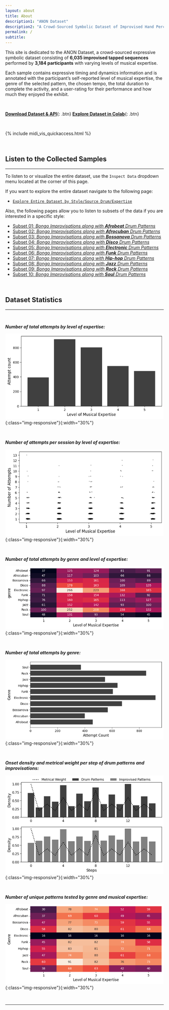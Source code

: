 ```yaml
---
layout: about
title: About
description1: "ANON Dataset"
description2: "A Crowd-Sourced Symbolic Dataset of Improvised Hand Percussion Rhythms Paired with Drum"
permalink: /
subtitle: 
---
```


This site is dedicated to the ANON Dataset, a crowd-sourced expressive symbolic dataset consisting of **6,035 improvised tapped sequences** performed by **3,184 participants** with varying levels of musical expertise. 

Each sample contains expressive timing and dynamics information and is annotated with the participant’s self-reported level of musical expertise, 
the genre of the selected pattern, the chosen tempo, the total duration to complete the activity, and a user-rating for their performance and how much they enjoyed the exhibit. 

<br> <!-- Add vertical space here -->


[**Download Dataset & API**](/assets/dataset_and_API.zip){: .btn} [**Explore Dataset in Colab**](https://colab.research.google.com/drive/1wK1Cr1kqcVZf8Oa84rkDxjZdbFT4HI53?usp=sharing){: .btn}


<br> <!-- Add vertical space here -->

[//]: # (include _layouts/midi_vis_quickaccess.html)

{% include midi_vis_quickaccess.html %}

<br> <!-- Add vertical space here -->

## **Listen to the Collected Samples**

---
To listen to or visualize the entire dataset, use the `Inspect Data` dropdown menu located at the corner of this page.

If you want to explore the entire dataset navigate to the following page:

- [`Explore Entire Dataset by Style/Source Drum/Expertise`]({{site.baseurl}}/explore/all_attempts/)


Also, the following pages allow you to listen to subsets of the data if you are interested in a specific style:

- [Subset 01: _Bongo Improvisations along with **Afrobeat** Drum Patterns_]({{site.baseurl}}/explore/afrobeat/)
- [Subset 02: _Bongo Improvisations along with **Afrocuban** Drum Patterns_]({{site.baseurl}}/explore/afrocuban/)
- [Subset 03: _Bongo Improvisations along with **Bossanova** Drum Patterns_]({{site.baseurl}}/explore/bossanova/)
- [Subset 04: _Bongo Improvisations along with **Disco** Drum Patterns_]({{site.baseurl}}/explore/disco/)
- [Subset 05: _Bongo Improvisations along with **Electronic** Drum Patterns_]({{site.baseurl}}/explore/electronic/)
- [Subset 06: _Bongo Improvisations along with **Funk** Drum Patterns_]({{site.baseurl}}/explore/funk/)
- [Subset 07: _Bongo Improvisations along with **Hip-hop** Drum Patterns_]({{site.baseurl}}/explore/hip-hop/)
- [Subset 08: _Bongo Improvisations along with **Jazz** Drum Patterns_]({{site.baseurl}}/explore/jazz/)
- [Subset 09: _Bongo Improvisations along with **Rock** Drum Patterns_]({{site.baseurl}}/explore/rock/)
- [Subset 10: _Bongo Improvisations along with **Soul** Drum Patterns_]({{site.baseurl}}/explore/soul/)

<br> <!-- Add vertical space here -->

## **Dataset Statistics**
---


<br> <!-- Add vertical space here -->



_**Number of total attempts by level of expertise:**_

![image-title-here](assets/img/analysis/attempts_by_expertise_histogram.png){:class="img-responsive"}{:width="30%"}


<br> <!-- Add vertical space here -->


**_Number of attempts per session by level of expertise:_**

![image-title-here](assets/img/analysis/attempts_by_expertise_plot.png){:class="img-responsive"}{:width="30%"}


<br> <!-- Add vertical space here -->

**_Number of total attempts by genre and level of expertise:_**

![image-title-here](assets/img/analysis/attempts_by_genre_and_exp_heatmap.png){:class="img-responsive"}{:width="30%"}

<br> <!-- Add vertical space here -->

**_Number of total attempts by genre:_**

![image-title-here](assets/img/analysis/attempts_by_genre_histogram.png){:class="img-responsive"}{:width="30%"}

<br> <!-- Add vertical space here -->


**_Onset density and metrical weight per step of drum patterns and improvisations:_**

![image-title-here](assets/img/analysis/step_density_of_improv_and_drum_patterns.png){:class="img-responsive"}{:width="30%"}


<br> <!-- Add vertical space here -->

**_Number of unique patterns tested by genre and musical expertise:_**

![image-title-here](assets/img/analysis/unique_patterns_by_genre_and_exp_heatmap.png){:class="img-responsive"}{:width="30%"}


<br> <!-- Add vertical space here -->

---




